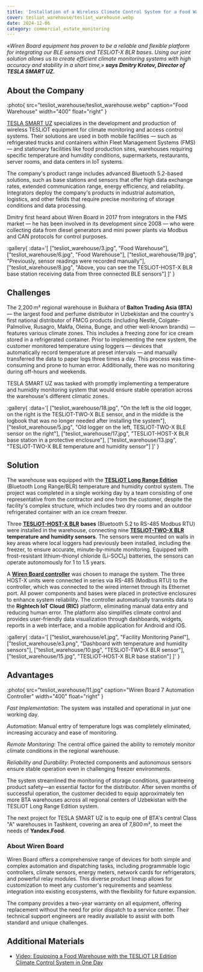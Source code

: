 ```yaml
---
title: 'Installation of a Wireless Climate Control System for a Food Warehouse in One Day'
cover: tesliot_warehouse/tesliot_warehouse.webp
date: 2024-12-06
category: commercial_estate_monitoring
---
```


_«Wiren Board equipment has proven to be a reliable and flexible platform for integrating our BLE sensors and TESLiOT-X BLR bases. Using our joint solution allows us to create efficient climate monitoring systems with high accuracy and stability in a short time,» **says Dmitry Krotov, Director of TESLA SMART UZ.**_

## About the Company

:photo{
    src="tesliot_warehouse/tesliot_warehouse.webp"
    caption="Food Warehouse"
    width="400"
    float="right"
}

[TESLA SMART UZ](https://www.tesliot.com/en) specializes in the development and production of wireless TESLiOT equipment for climate monitoring and access control systems. Their solutions are used in both mobile facilities — such as refrigerated trucks and containers within Fleet Management Systems (FMS) — and stationary facilities like food production sites, warehouses requiring specific temperature and humidity conditions, supermarkets, restaurants, server rooms, and data centers in IoT systems.

The company's product range includes advanced Bluetooth 5.2-based solutions, such as base stations and sensors that offer high data exchange rates, extended communication range, energy efficiency, and reliability. Integrators deploy the company's products in industrial automation, logistics, and other fields that require precise monitoring of storage conditions and data processing.

Dmitry first heard about Wiren Board in 2017 from integrators in the FMS market — he has been involved in its development since 2008 — who were collecting data from diesel generators and mini power plants via Modbus and CAN protocols for control purposes.

:gallery{
    :data='[
        ["tesliot_warehouse/3.jpg", "Food Warehouse"],
        ["tesliot_warehouse/6.jpg", "Food Warehouse"],
        ["tesliot_warehouse/19.jpg", "Previously, sensor readings were recorded manually"],
        ["tesliot_warehouse/8.jpg", "Above, you can see the TESLiOT-HOST-X BLR base station receiving data from three connected BLE sensors"]
    ]'
}


## Challenges

The 2,200 m² regional warehouse in Bukhara of **Balton Trading Asia (BTA)** — the largest food and perfume distributor in Uzbekistan and the country's first national distributor of FMCG products (including Nestlé, Colgate-Palmolive, Rusagro, Makfa, Oleina, Bunge, and other well-known brands) — features various climate zones. This includes a freezing zone for ice cream stored in a refrigerated container. Prior to implementing the new system, the customer monitored temperature using loggers — devices that automatically record temperature at preset intervals — and manually transferred the data to paper logs three times a day. This process was time-consuming and prone to human error. Additionally, there was no monitoring during off-hours and weekends.

TESLA SMART UZ was tasked with promptly implementing a temperature and humidity monitoring system that would ensure stable operation across the warehouse's different climatic zones.

:gallery{
    :data='[
        ["tesliot_warehouse/18.jpg", "On the left is the old logger, on the right is the TESLiOT-TWO-X BLE sensor, and in the middle is the logbook that was no longer needed after installing the system"],
        ["tesliot_warehouse/5.jpg", "Old logger on the left, TESLiOT-TWO-X BLE sensor on the right"],
        ["tesliot_warehouse/17.jpg", "TESLiOT-HOST-X BLR base station in a protective enclosure"],
        ["tesliot_warehouse/13.jpg", "TESLiOT-TWO-X BLE temperature and humidity sensor"]
    ]'
}

## Solution

The warehouse was equipped with the [**TESLiOT Long Range Edition**](https://www.tesliot.com/en/category/all-products) (Bluetooth Long Range/BLR) temperature and humidity control system. The project was completed in a single working day by a team consisting of one representative from the contractor and one from the customer, despite the facility's complex structure, which includes two dry rooms and an outdoor refrigerated container with an ice cream freezer. 

Three [**TESLiOT-HOST-X BLR**](https://www.tesliot.com/en/category/blr-%D0%BA%D0%BE%D0%BD%D0%B2%D0%B5%D1%80%D1%82%D0%B5%D1%80-tesliot-x) **bases** (Bluetooth 5.2 to RS-485 Modbus RTU) were installed in the warehouse, connecting nine [**TESLiOT-TWO-X BLR**](https://www.tesliot.com/en/category/%D0%BB%D0%B8%D0%BD%D0%B5%D0%B9%D0%BA%D0%B0-two-x) **temperature and humidity sensors**. The sensors were mounted on walls in key areas where local loggers had previously been installed, including the freezer, to ensure accurate, minute-by-minute monitoring. Equipped with frost-resistant lithium-thionyl chloride (Li-SOCl₂) batteries, the sensors can operate autonomously for 1 to 1.5 years. 

A [**Wiren Board controller**](https://wirenboard.com/en/catalog/kontrollery/) was chosen to manage the system. The three HOST-X units were connected in series via RS-485 (Modbus RTU) to the controller, which was connected to the wired internet through its Ethernet port. All power components and bases were placed in protective enclosures to enhance system reliability. The controller automatically transmits data to the **Rightech IoT Cloud (RIC)** platform, eliminating manual data entry and reducing human error. The platform also simplifies climate control and provides user-friendly data visualization through dashboards, widgets, reports in a web interface, and a mobile application for Android and iOS.

:gallery{
    :data='[
        ["tesliot_warehouse/e1.jpg", "Facility Monitoring Panel"],
        ["tesliot_warehouse/e3.png", "Dashboard with temperature and humidity sensors"],
        ["tesliot_warehouse/10.jpg", "TESLiOT-TWO-X BLR sensor"],
        ["tesliot_warehouse/15.jpg", "TESLiOT-HOST-X BLR base station"]
    ]'
}

## Advantages

:photo{
    src="tesliot_warehouse/11.jpg"
    caption="Wiren Board 7 Automation Controller"
    width="400"
    float="right"
}

_Fast Implementation_: The system was installed and operational in just one working day.

_Automation_: Manual entry of temperature logs was completely eliminated, increasing accuracy and ease of monitoring.

_Remote Monitoring_: The central office gained the ability to remotely monitor climate conditions in the regional warehouse.

_Reliability and Durability_: Protected components and autonomous sensors ensure stable operation even in challenging freezer environments.

The system streamlined the monitoring of storage conditions, guaranteeing product safety—an essential factor for the distributor. After seven months of successful operation, the customer decided to equip approximately ten more BTA warehouses across all regional centers of Uzbekistan with the TESLiOT Long Range Edition system.

The next project for TESLA SMART UZ is to equip one of BTA's central Class "A" warehouses in Tashkent, covering an area of 7,800 m², to meet the needs of **Yandex.Food**.

### About Wiren Board
 
Wiren Board offers a comprehensive range of devices for both simple and complex automation and dispatching tasks, including programmable logic controllers, climate sensors, energy meters, network cards for refrigerators, and powerful relay modules. This diverse product lineup allows for customization to meet any customer's requirements and seamless integration into existing ecosystems, with the flexibility for future expansion.

The company provides a two-year warranty on all equipment, offering replacement without the need for prior dispatch to a service center. Their technical support engineers are readily available to assist with both standard and unique challenges.


## Additional Materials

- [Video: Equipping a Food Warehouse with the TESLiOT LR Edition Climate Control System in One Day](https://www.youtube.com/watch?v=0-2IRnvj5rE)

